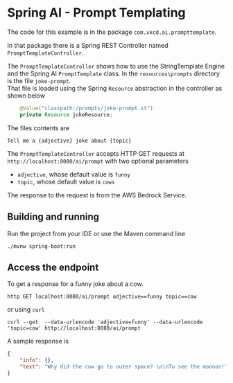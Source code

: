 # Spring AI - Prompt Templating 

The code for this example is in the package `com.xkcd.ai.prompttemplate`.

In that package there is a Spring REST Controller named `PromptTemplateController`.

The `PromptTemplateController` shows how to use the StringTemplate Engine and the Spring AI `PromptTemplate` class.
In the `resources\prompts` directory is the file `joke-prompt`.  
That file is loaded using the Spring `Resource` abstraction in the controller as shown below


```java
    @Value("classpath:/prompts/joke-prompt.st")
    private Resource jokeResource;
```

The files contents are

```text
Tell me a {adjective} joke about {topic}
```

The `PromptTemplateController` accepts HTTP GET requests at `http://localhost:8080/ai/prompt` with two optional parameters

* `adjective`, whose default value is `funny`
* `topic`, whose default value is `cows`

The response to the request is from the AWS Bedrock Service.

## Building and running

Run the project from your IDE or use the Maven command line
```
./mvnw spring-boot:run
```

## Access the endpoint

To get a response for a funny joke about a cow.

```shell
http GET localhost:8080/ai/prompt adjective==funny topic==cow
```
or using `curl`
```shell
curl --get  --data-urlencode 'adjective=funny' --data-urlencode 'topic=cow' http://localhost:8080/ai/prompt 
```

A sample response is

```json
{
    "info": {},
    "text": "Why did the cow go to outer space? \n\nTo see the moooon!"
}
```

